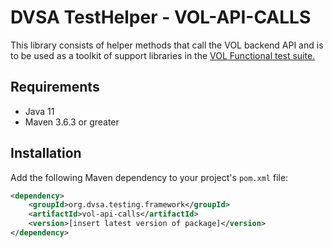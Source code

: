 # DVSA TestHelper - VOL-API-CALLS
This library consists of helper methods that call the VOL backend API and is to be used as a toolkit of support libraries in the [VOL Functional test suite.](https://github.com/dvsa/vol-functional-tests)

## Requirements
- Java 11
- Maven 3.6.3 or greater


## Installation
Add the following Maven dependency to your project's `pom.xml` file:
```xml
<dependency>
    <groupId>org.dvsa.testing.framework</groupId>
    <artifactId>vol-api-calls</artifactId>
    <version>[insert latest version of package]</version>
</dependency>
```

